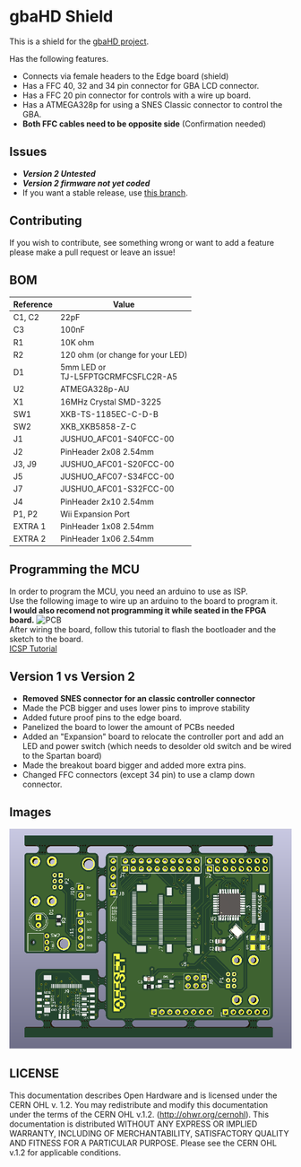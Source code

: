 # gbaHD Shield
This is a shield for the [gbaHD project](https://github.com/zwenergy/gbaHD).  

Has the following features.
- Connects via female headers to the Edge board (shield)
- Has a FFC 40, 32 and 34 pin connector for GBA LCD connector.
- Has a FFC 20 pin connector for controls with a wire up board.
- Has a ATMEGA328p for using a SNES Classic connector to control the GBA.
- **Both FFC cables need to be opposite side** (Confirmation needed)

## Issues
- __*Version 2 Untested*__
- __*Version 2 firmware not yet coded*__
- If you want a stable release, use [this branch](https://github.com/sanchezand/GBAHD-Shield/tree/version-1).

## Contributing
If you wish to contribute, see something wrong or want to add a feature please make a pull request or leave an issue!

## BOM
|Reference	|Value								|
|---------	|--------							|
|C1, C2		|22pF									|
|C3			|100nF								|
|R1			|10K ohm									|
|R2			|120 ohm (or change for your LED)	|
|D1			|5mm LED or<br />TJ-L5FPTGCRMFCSFLC2R-A5	|
|U2			|ATMEGA328p-AU						|
|X1			|16MHz Crystal SMD-3225			|
|SW1			|XKB-TS-1185EC-C-D-B				|
|SW2			|XKB_XKB5858-Z-C					|
|J1			|JUSHUO_AFC01-S40FCC-00			|
|J2			|PinHeader 2x08 2.54mm			|
|J3, J9		|JUSHUO_AFC01-S20FCC-00			|
|J5			|JUSHUO_AFC07-S34FCC-00			|
|J7			|JUSHUO_AFC01-S32FCC-00			|
|J4			|PinHeader 2x10 2.54mm			|
|P1, P2		|Wii Expansion Port				|
|EXTRA 1		|PinHeader 1x08 2.54mm			|
|EXTRA 2		|PinHeader 1x06 2.54mm			|

## Programming the MCU
In order to program the MCU, you need an arduino to use as ISP.  
Use the following image to wire up an arduino to the board to program it.  
**I would also recomend not programming it while seated in the FPGA board.**
![PCB](./static/icsp.png "Wireup")  
After wiring the board, follow this tutorial to flash the bootloader and the sketch to the board.  
[ICSP Tutorial](https://www.arduino.cc/en/pmwiki.php?n=Tutorial/ArduinoISP)

## Version 1 vs Version 2
- __Removed SNES connector for an classic controller connector__
- Made the PCB bigger and uses lower pins to improve stability
- Added future proof pins to the edge board.
- Panelized the board to lower the amount of PCBs needed
- Added an "Expansion" board to relocate the controller port and add an LED and power switch (which needs to desolder old switch and be wired to the Spartan board)
- Made the breakout board bigger and added more extra pins.
- Changed FFC connectors (except 34 pin) to use a clamp down connector.

## Images
![PCB](./static/pcb.png "PCB")

## LICENSE
This documentation describes Open Hardware and is licensed under the CERN OHL v. 1.2.
You may redistribute and modify this documentation under the terms of the CERN OHL v.1.2. (http://ohwr.org/cernohl). This documentation is distributed WITHOUT ANY EXPRESS OR IMPLIED WARRANTY, INCLUDING OF MERCHANTABILITY, SATISFACTORY QUALITY AND FITNESS FOR A PARTICULAR PURPOSE. Please see the CERN OHL v.1.2 for applicable conditions.